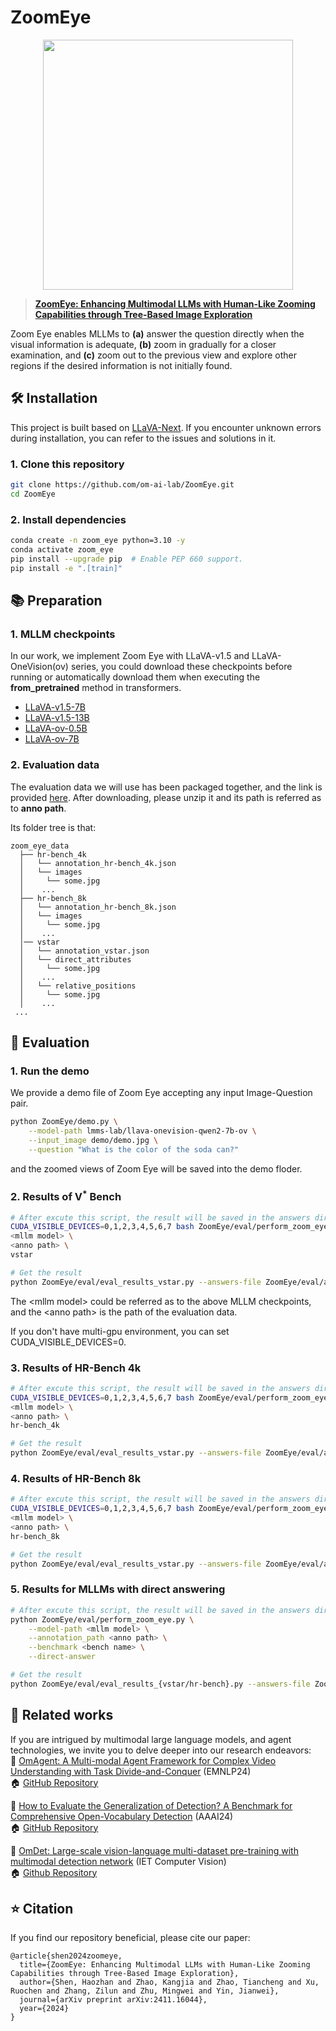 # ZoomEye
<p align="center"> <img src='docs/examples.png' align="center" height="400px"> </p>

> [**ZoomEye: Enhancing Multimodal LLMs with Human-Like Zooming Capabilities through Tree-Based Image Exploration**](https://arxiv.org/abs/2411.16044)

Zoom Eye enables MLLMs to **(a)** answer the question directly when the visual information is adequate, **(b)** zoom in gradually for a closer examination, and **(c)** zoom out to the previous view and explore other regions if the desired information is not initially found.

## 🛠️ Installation
This project is built based on [LLaVA-Next](https://github.com/LLaVA-VL/LLaVA-NeXT). If you encounter unknown errors during installation, you can refer to the issues and solutions in it.

### 1. Clone this repository
```bash
git clone https://github.com/om-ai-lab/ZoomEye.git
cd ZoomEye
```
### 2. Install dependencies
```bash
conda create -n zoom_eye python=3.10 -y
conda activate zoom_eye
pip install --upgrade pip  # Enable PEP 660 support.
pip install -e ".[train]"
```

## 📚 Preparation
### 1. MLLM checkpoints
In our work, we implement Zoom Eye with LLaVA-v1.5 and LLaVA-OneVision(ov) series, you could download these checkpoints before running or automatically download them when executing the **from_pretrained** method in transformers.
* [LLaVA-v1.5-7B](https://huggingface.co/liuhaotian/llava-v1.5-7b)
* [LLaVA-v1.5-13B](https://huggingface.co/liuhaotian/llava-v1.5-13b)
* [LLaVA-ov-0.5B](https://huggingface.co/lmms-lab/llava-onevision-qwen2-0.5b-ov)
* [LLaVA-ov-7B](https://huggingface.co/lmms-lab/llava-onevision-qwen2-7b-ov)

### 2. Evaluation data
The evaluation data we will use has been packaged together, and the link is provided [here](https://huggingface.co/datasets/omlab/zoom_eye_data). After downloading, please unzip it and its path is referred as to **anno path**.

Its folder tree is that:
```
zoom_eye_data 
  ├── hr-bench_4k                                  
  │   └── annotation_hr-bench_4k.json
  │   └── images
  │     └── some.jpg
  │    ...
  ├── hr-bench_8k
  │   └── annotation_hr-bench_8k.json
  │   └── images
  │     └── some.jpg
  │    ...
  │── vstar
  │   └── annotation_vstar.json
  │   └── direct_attributes
  │     └── some.jpg
  │    ...
  │   └── relative_positions
  │     └── some.jpg
  │    ...
 ...
```

## 🚀 Evaluation
### 1. Run the demo
We provide a demo file of Zoom Eye accepting any input Image-Question pair.
```bash
python ZoomEye/demo.py \
    --model-path lmms-lab/llava-onevision-qwen2-7b-ov \
    --input_image demo/demo.jpg \
    --question "What is the color of the soda can?"
```
and the zoomed views of Zoom Eye will be saved into the demo floder.

### 2. Results of V<sup>*</sup> Bench
```bash
# After excute this script, the result will be saved in the answers dir: ZoomEye/eval/answers/vstar/<mllm model base name>/merge.jsonl
CUDA_VISIBLE_DEVICES=0,1,2,3,4,5,6,7 bash ZoomEye/eval/perform_zoom_eye.sh \
<mllm model> \
<anno path> \
vstar

# Get the result
python ZoomEye/eval/eval_results_vstar.py --answers-file ZoomEye/eval/answers/vstar/<mllm model base name>/merge.jsonl
```
The \<mllm model\> could be referred as to the above MLLM checkpoints, and the \<anno path\> is the path of the evaluation data.

If you don't have multi-gpu environment, you can set CUDA_VISIBLE_DEVICES=0.

### 3. Results of HR-Bench 4k
```bash
# After excute this script, the result will be saved in the answers dir: ZoomEye/eval/answers/hr-bench_4k/<mllm model base name>/merge.jsonl
CUDA_VISIBLE_DEVICES=0,1,2,3,4,5,6,7 bash ZoomEye/eval/perform_zoom_eye.sh \
<mllm model> \
<anno path> \
hr-bench_4k

# Get the result
python ZoomEye/eval/eval_results_vstar.py --answers-file ZoomEye/eval/answers/vstar/hr-bench_4k/merge.jsonl
```


### 4. Results of HR-Bench 8k
```bash
# After excute this script, the result will be saved in the answers dir: ZoomEye/eval/answers/hr-bench_4k/<mllm model base name>/merge.jsonl
CUDA_VISIBLE_DEVICES=0,1,2,3,4,5,6,7 bash ZoomEye/eval/perform_zoom_eye.sh \
<mllm model> \
<anno path> \
hr-bench_8k

# Get the result
python ZoomEye/eval/eval_results_vstar.py --answers-file ZoomEye/eval/answers/vstar/hr-bench_8k/merge.jsonl
```

### 5. Results for MLLMs with direct answering
```bash
# After excute this script, the result will be saved in the answers dir: ZoomEye/eval/answers/<bench name>/<mllm model base name>/direct_answer.jsonl
python ZoomEye/eval/perform_zoom_eye.py \
    --model-path <mllm model> \
    --annotation_path <anno path> \
    --benchmark <bench name> \
    --direct-answer

# Get the result
python ZoomEye/eval/eval_results_{vstar/hr-bench}.py --answers-file ZoomEye/eval/answers/<bench name>/<mllm model base name>/direct_answer.jsonl
```

## 🔗 Related works
If you are intrigued by multimodal large language models, and agent technologies, we invite you to delve deeper into our research endeavors:  
🔆 [OmAgent: A Multi-modal Agent Framework for Complex Video Understanding with Task Divide-and-Conquer](https://arxiv.org/abs/2406.16620) (EMNLP24)   
🏠 [GitHub Repository](https://github.com/om-ai-lab/OmAgent)

🔆 [How to Evaluate the Generalization of Detection? A Benchmark for Comprehensive Open-Vocabulary Detection](https://arxiv.org/abs/2308.13177) (AAAI24)   
🏠 [GitHub Repository](https://github.com/om-ai-lab/OVDEval/tree/main)

🔆 [OmDet: Large-scale vision-language multi-dataset pre-training with multimodal detection network](https://ietresearch.onlinelibrary.wiley.com/doi/full/10.1049/cvi2.12268) (IET Computer Vision)  
🏠 [Github Repository](https://github.com/om-ai-lab/OmDet)

## ⭐️ Citation

If you find our repository beneficial, please cite our paper:  
```angular2
@article{shen2024zoomeye,
  title={ZoomEye: Enhancing Multimodal LLMs with Human-Like Zooming Capabilities through Tree-Based Image Exploration},
  author={Shen, Haozhan and Zhao, Kangjia and Zhao, Tiancheng and Xu, Ruochen and Zhang, Zilun and Zhu, Mingwei and Yin, Jianwei},
  journal={arXiv preprint arXiv:2411.16044},
  year={2024}
}
```